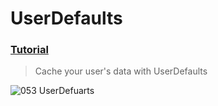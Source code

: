  # UserDefaults
 ### [Tutorial](https://designcode.io/swiftui-handbook-userdefaults)
> Cache your user's data with UserDefaults

![053  UserDefuarts](https://github.com/mrgsdev/DesignCode/assets/157994617/a6f5d90c-0833-4278-a180-d454dc4eccbe)


